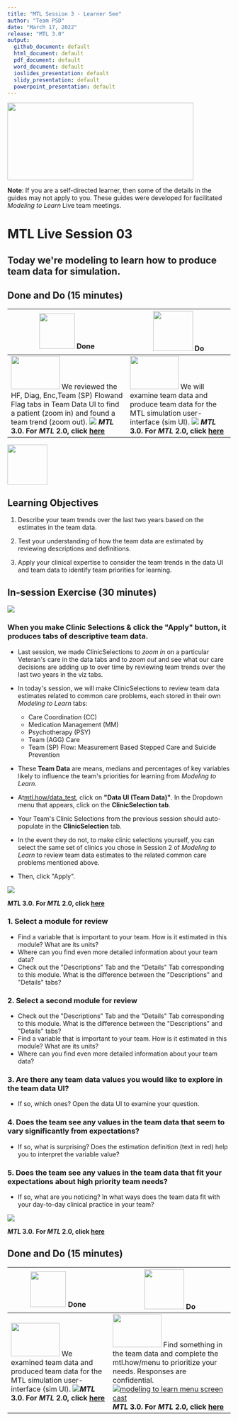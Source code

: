 ```yaml
---
title: "MTL Session 3 - Learner See"
author: "Team PSD"
date: "March 17, 2022"
release: "MTL 3.0"
output: 
  github_document: default
  html_document: default
  pdf_document: default
  word_document: default
  ioslides_presentation: default
  slidy_presentation: default
  powerpoint_presentation: default
---
```


[<img src = "https://github.com/lzim/teampsd/blob/master/resources/title_slides/mtl_s03_teamdata_title.png"
      height = "175" width = "420">](#DontLink)

**Note**: If you are a self-directed learner, then some of the details in the guides may not apply to you. These guides were developed for facilitated *Modeling to Learn* Live team meetings.

# MTL Live Session 03

## Today we're modeling to learn how to produce team data for simulation.

## Done and Do (15 minutes)
<!-- Done and Do Table -->
| <img src = "https://github.com/lzim/teampsd/blob/master/resources/icons/done.png" height = "80" width = "80"> **Done** | <img src = "https://github.com/lzim/teampsd/blob/master/resources/icons/do.png" height = "90" width = "90"> **Do** |
| --- | --- |
| [<img src = "https://raw.githubusercontent.com/lzim/teampsd/master/resources/logos/mtl_how_data_sm.png" height = "75" width = "110">](http://mtl.how/data_test) We reviewed the HF, Diag, Enc,Team (SP) Flowand Flag tabs in Team Data UI to find a patient (zoom in) and found a team trend (zoom out). [![](https://github.com/lzim/teampsd/blob/master/resources/gifs/mtl_3.0/data_ui_5_data_5_viz_tabs.gif?raw=true)](#DontLink) **_MTL_ 3.0. For _MTL_ 2.0, click [here](https://github.com/lzim/mtl/blob/master/release_2.0/mtl_session03_see.md)** | [<img src = "https://raw.githubusercontent.com/lzim/teampsd/master/resources/logos/mtl_how_data_sm.png" height = "75" width = "110">](http://mtl.how/data_test) We will examine team data and produce team data for the MTL simulation user-interface (sim UI). [![](https://github.com/lzim/teampsd/blob/master/resources/gifs/mtl_3.0/data_ui_5_team_data_tabs.gif?raw=true)](#DontLink) **_MTL_ 3.0. For _MTL_ 2.0, click [here](https://github.com/lijenn/mtl/blob/master/blue/session02/s02_learner/mtl_session02_see.md)**  |

<!-- Learning Objectives Icon -->
[<img src = "https://github.com/lzim/teampsd/blob/master/resources/icons/learning_objectives.png" height = "90" width = "90" style ="display: inline-block"/>](#DontLink)

## Learning Objectives

1. Describe your team trends over the last two years based on the estimates in the team data.

2. Test your understanding of how the team data are estimated by reviewing descriptions and definitions.

3. Apply your clinical expertise to consider the team trends in the data UI and team data to identify team priorities for learning.

## In-session Exercise (30 minutes)

[<img src = "https://raw.githubusercontent.com/lzim/teampsd/master/resources/illustrations/data_ui_sim_ui.png">](#DontLink)

### When you make Clinic Selections & click the "Apply" button, it produces tabs of descriptive team data.

- Last session, we made ClinicSelections to _zoom in_ on a particular Veteran's care in the data tabs and to _zoom out_ and see what our care decisions are adding up to over time by reviewing team trends over the last two years in the viz tabs.
- In today's session, we will make ClinicSelections to review team data estimates related to common care problems, each stored in their own _Modeling to Learn_ tabs:
  - Care Coordination (CC)
  - Medication Management (MM)
  - Psychotherapy (PSY)
  - Team (AGG) Care
  - Team (SP) Flow: Measurement Based Stepped Care and Suicide Prevention
 
- These **Team Data** are means, medians and percentages of key variables likely to influence the team's priorities for learning from *Modeling to Learn.*

- At[mtl.how/data_test](https://mtl.how/data_test), click on **"Data UI (Team Data)"**. In the Dropdown menu that appears, click on the  **ClinicSelection tab**. 
- Your Team's Clinic Selections from the previous session should auto-populate in the **ClinicSelection** tab. 
- In the event they do not, to make clinic selections yourself, you can select the same set of clinics you chose in Session 2 of _Modeling to Learn_ to review team data estimates to the related common care problems mentioned above. 
- Then, click "Apply". 

[![](https://github.com/lzim/teampsd/blob/master/resources/gifs/mtl_3.0/data_ui_team_data_landing_page.gif?raw=true)](#DontLink)

**_MTL_ 3.0.**
**For _MTL_ 2.0, click [here](https://github.com/lzim/mtl/blob/master/release_2.0/mtl_session03_see.md)**

### 1. Select a module for review

- Find a variable that is important to your team. How is it estimated in this module? What are its units?
- Where can you find even more detailed information about your team data?
- Check out the "Descriptions" Tab and the "Details" Tab corresponding to this module. What is the difference between the "Descriptions" and "Details" tabs?

### 2. Select a second module for review

- Check out the "Descriptions" Tab and the "Details" Tab corresponding to this module. What is the difference between the "Descriptions" and "Details" tabs?
- Find a variable that is important to your team. How is it estimated in this module? What are its units?
- Where can you find even more detailed information about your team data?

### 3. Are there any team data values you would like to explore in the team data UI?

- If so, which ones? Open the data UI to examine your question.

### 4. Does the team see any values in the team data that seem to vary significantly from expectations?

- If so, what is surprising? Does the estimation definition (text in red) help you to interpret the variable value?

### 5. Does the team see any values in the team data that fit your expectations about high priority team needs?

- If so, what are you noticing? In what ways does the team data fit with your day-to-day clinical practice in your team?

[![](https://github.com/lzim/teampsd/blob/master/resources/gifs/mtl_3.0/data_ui_5_team_data_tabs.gif?raw=true)](#DontLink)

**_MTL_ 3.0.**
**For _MTL_ 2.0, click [here](https://github.com/lzim/mtl/blob/master/release_2.0/mtl_session03_see.md)**

## Done and Do (15 minutes)

<!-- Do/Done Tables -->
| [<img src = "https://github.com/lzim/teampsd/blob/master/resources/icons/done.png" height = "80" width = "80">](#DontLink) **Done** | [<img src = "https://github.com/lzim/teampsd/blob/master/resources/icons/do.png" height = "90" width = "90">](#DontLink) **Do** |
| --- | --- |
|[<img src = "https://raw.githubusercontent.com/lzim/teampsd/master/resources/logos/mtl_how_sim.png" height = "75" width = "110">](http://mtl.how/sim_test) We examined team data and produced team data for the MTL simulation user-interface (sim UI). [![](https://github.com/lzim/teampsd/blob/master/resources/gifs/mtl_3.0/data_ui_5_team_data_tabs.gif?raw=true)](#DontLink)**_MTL_ 3.0.** **For _MTL_ 2.0, click [here](https://github.com/lzim/mtl/blob/master/release_2.0/mtl_session03_see.md)**| [<img src = "https://raw.githubusercontent.com/lzim/teampsd/master/resources/logos/mtl_how_menu.png" height = "75" width = "110">](http://mtl.how/menu) Find something in the team data and complete the mtl.how/menu to prioritize your needs. Responses are confidential. [![modeling to learn menu screen cast](https://raw.githubusercontent.com/lzim/teampsd/master/resources/gifs/mtl_2.0/mtl_menu.gif)](#DontLink)**_MTL_ 3.0.** **For _MTL_ 2.0, click [here](https://github.com/lzim/mtl/blob/master/release_2.0/mtl_session03_see.md)**|
